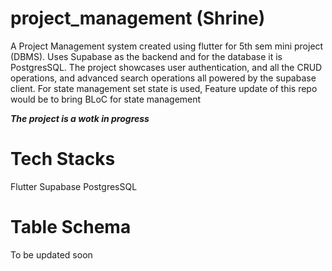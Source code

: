 # project_management (Shrine)

A Project Management system created using flutter for 5th sem mini project (DBMS). 
Uses Supabase as the backend and for the database it is PostgresSQL. 
The project showcases user authentication, and all the CRUD operations, and advanced search operations
all powered by the supabase client. 
For state management set state is used, Feature update of this repo would be to bring BLoC for state management

***The project is a wotk in progress***


# Tech Stacks

Flutter
Supabase
PostgresSQL

# Table Schema

To be updated soon



